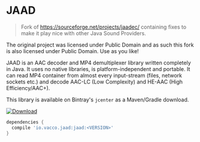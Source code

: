 # JAAD

> Fork of https://sourceforge.net/projects/jaadec/ containing fixes to make it play nice with other Java Sound Providers.

The original project was licensed under Public Domain and as such this fork is also licensed under Public Domain. Use as you like!

JAAD is an AAC decoder and MP4 demultiplexer library written completely in Java. It uses no native libraries,
is platform-independent and portable. It can read MP4 container from almost every input-stream (files, network
sockets etc.) and decode AAC-LC (Low Complexity) and HE-AAC (High Efficiency/AAC+).

This library is available on Bintray's `jcenter` as a Maven/Gradle download.<br>

[![Download](https://api.bintray.com/packages/vaccovecrana/vacco-oss/jaad/images/download.svg) ](https://bintray.com/vaccovecrana/vacco-oss/jaad/_latestVersion)

```groovy
dependencies {
  compile 'io.vacco.jaad:jaad:<VERSION>'
}
```
